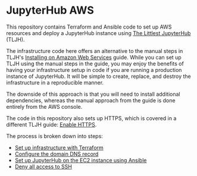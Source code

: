 # JupyterHub AWS

This repository contains Terraform and Ansible code to set up AWS
resources and deploy a JupyterHub instance using [The Littlest
JupyterHub](https://tljh.jupyter.org/) (TLJH).

The infrastructure code here offers an alternative to the manual steps
in TLJH's [Installing on Amazon Web
Services](https://tljh.jupyter.org/en/latest/install/amazon.html)
guide. While you can set up TLJH using the manual steps in the guide,
you may enjoy the benefits of having your infrastructure setup in code
if you are running a production instance of JupyterHub. It will be
simple to create, replace, and destroy the infrastructure in a
reproducible manner.

The downside of this approach is that you will need to install
additional dependencies, whereas the manual approach from the guide is
done entirely from the AWS console.

The code in this repository also sets up HTTPS, which is covered in a
different TLJH guide: [Enable
HTTPS](https://tljh.jupyter.org/en/latest/howto/admin/https.html).

The process is broken down into steps:
- [Set up infrastructure with Terraform](infra/README.md)
- [Configure the domain DNS record](dns-configuration.md)
- [Set up JupyterHub on the EC2 instance using
  Ansible](playbooks/README.md)
- [Deny all access to SSH](deny-ssh-access.md)
